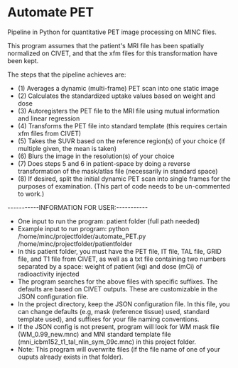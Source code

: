 # Automate PET

Pipeline in Python for quantitative PET image processing on MINC files. 

This program assumes that the patient's MRI file has been spatially normalized on CIVET, and that the xfm files for this transformation have been kept.  

The steps that the pipeline achieves are: 

- (1) Averages a dynamic (multi-frame) PET scan into one static image 
- (2) Calculates the standardized uptake values based on weight and dose 
- (3) Autoregisters the PET file to the MRI file using mutual information and linear regression
- (4) Transforms the PET file into standard template (this requires certain xfm files from CIVET)
- (5) Takes the SUVR based on the reference region(s) of your choice (if multiple given, the mean is taken)
- (6) Blurs the image in the resolution(s) of your choice
- (7) Does steps 5 and 6 in patient-space by doing a reverse transformation of the mask/atlas file (necessarily in standard space)
- (8) If desired, split the initial dynamic PET scan into single frames for the purposes of examination. (This part of code needs to be un-commented to work.)


-----------INFORMATION FOR USER:----------- 
- One input to run the program: patient folder (full path needed)
- Example input to run program: python /home/minc/projectfolder/automate_PET.py /home/minc/projectfolder/patientfolder
- In this patient folder, you must have the PET file, IT file, TAL file, GRID file, and T1 file from CIVET, as well as a txt file containing two numbers separated by a space: weight of patient (kg) and dose (mCi) of radioactivity injected 
- The program searches for the above files with specific suffixes. The defaults are based on CIVET outputs. These are customizable in the JSON configuration file. 
- In the project directory, keep the JSON configuration file. In this file, you can change defaults (e.g, mask (reference tissue) used, standard template used), and suffixes for your file naming conventions.  
- If the JSON config is not present, program will look for WM mask file (WM_0.99_new.mnc) and MNI standard template file (mni_icbm152_t1_tal_nlin_sym_09c.mnc) in this project folder.
- Note: This program will overwrite files (if the file name of one of your ouputs already exists in that folder).   
